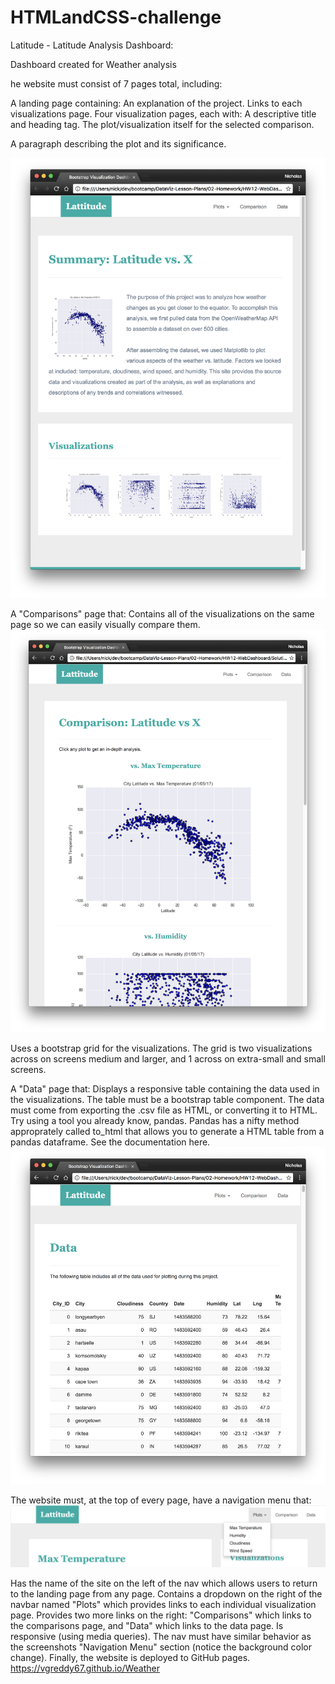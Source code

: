 # HTMLandCSS-challenge

Latitude - Latitude Analysis Dashboard:

Dashboard created for Weather analysis

he website must consist of 7 pages total, including:

A landing page containing:
An explanation of the project.
Links to each visualizations page.
Four visualization pages, each with:
A descriptive title and heading tag.
The plot/visualization itself for the selected comparison.

A paragraph describing the plot and its significance.

![Landing Page](Instructions/Images/landing-sm.png)

A "Comparisons" page that:
Contains all of the visualizations on the same page so we can easily visually compare them.
![Comaprison Page](Instructions/Images/comparison-sm.png)

Uses a bootstrap grid for the visualizations.
The grid is two visualizations across on screens medium and larger, and 1 across on extra-small and small screens.

A "Data" page that:
Displays a responsive table containing the data used in the visualizations.
The table must be a bootstrap table component.
The data must come from exporting the .csv file as HTML, or converting it to HTML. Try using a tool you already know, pandas. Pandas has a nifty method approprately called to_html that allows you to generate a HTML table from a pandas dataframe. See the documentation here.
![Comaprison Page](Instructions/Images/data-sm.png)

The website must, at the top of every page, have a navigation menu that:
![Comaprison Page](Instructions/Images/nav-lg.png)

Has the name of the site on the left of the nav which allows users to return to the landing page from any page.
Contains a dropdown on the right of the navbar named "Plots" which provides links to each individual visualization page.
Provides two more links on the right: "Comparisons" which links to the comparisons page, and "Data" which links to the data page.
Is responsive (using media queries). The nav must have similar behavior as the screenshots "Navigation Menu" section (notice the background color change).
Finally, the website is deployed to GitHub pages. 
https://vgreddy67.github.io/Weather

